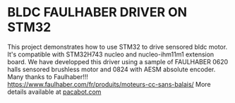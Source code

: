 # BLDC FAULHABER DRIVER ON STM32
This project demonstrates how to use STM32 to drive sensored bldc motor.
It's compatible with STM32H743 nucleo and nucleo-ihm11m1 extension board.
We have developped this driver using a sample of FAULHABER 0620 halls sensored brushless motor and 0824 with AESM absolute encoder.
Many thanks to Faulhaber!!!
https://www.faulhaber.com/fr/produits/moteurs-cc-sans-balais/
More details available at [pacabot.com](http://pacabot.com)
